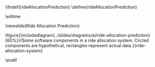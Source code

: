 \ifndef{rideAllocationPrediction}
\define{rideAllocationPrediction}

\editme


\newslide{Ride Allocation Prediction}

\figure{\includediagram{../slides/diagrams/ai/ride-allocation-prediction}{60%}}{Some software components in a ride allocation system. Circled components are hypothetical, rectangles represent actual data.}{ride-allocation-system}

\endif
